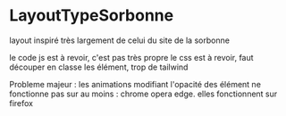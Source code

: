 # LayoutTypeSorbonne

layout inspiré très largement de celui du site de la sorbonne

le code js est à revoir, c'est pas très propre
le css est à revoir, faut découper en classe les élément, trop de tailwind

Probleme majeur : les animations modifiant l'opacité des élément ne fonctionne pas sur au moins : chrome opera edge. elles fonctionnent sur firefox
